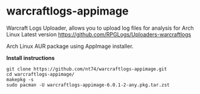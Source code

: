 # warcraftlogs-appimage
Warcraft Logs Uploader, allows you to upload log files for analysis for Arch Linux
Latest version https://github.com/RPGLogs/Uploaders-warcraftlogs

Arch Linux AUR package using AppImage installer.

**Install instructions**
```
git clone https://github.com/nt74/warcraftlogs-appimage.git
cd warcraftlogs-appimage/
makepkg -s
sudo pacman -U warcraftlogs-appimage-6.0.1-2-any.pkg.tar.zst
```
